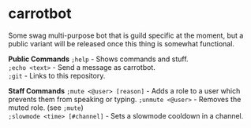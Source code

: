# carrotbot

Some swag multi-purpose bot that is guild specific at the moment, but a public variant will be released once this thing is somewhat functional.


**Public Commands** 
`;help` - Shows commands and stuff.  
`;echo <text>` - Send a message as carrotbot.  
`;git` - Links to this repository.  

**Staff Commands**
`;mute <@user> [reason]` - Adds a role to a user which prevents them from speaking or typing.
`;unmute <@user>` - Removes the muted role. (see `;mute`)  
`;slowmode <time> [#channel]` - Sets a slowmode cooldown in a channel.
